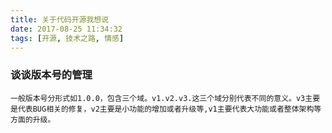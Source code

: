 ```yaml
---
title: 关于代码开源我想说
date: 2017-08-25 11:34:32
tags: [开源, 技术之路, 情感]
---
```


### 谈谈版本号的管理

    一般版本号分形式如1.0.0，包含三个域。v1.v2.v3.这三个域分别代表不同的意义。v3主要是代表BUG相关的修复，v2主要是小功能的增加或者升级等,v1主要代表大功能或者整体架构等方面的升级。